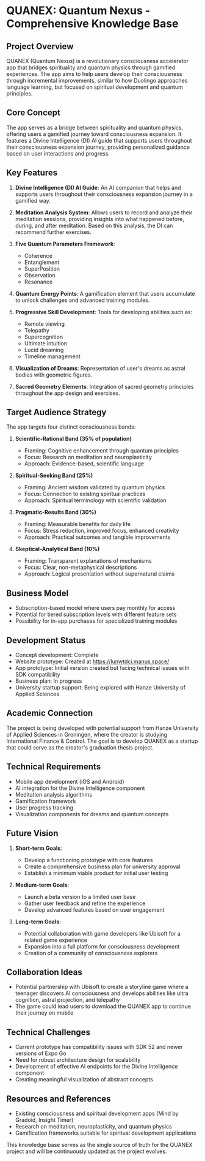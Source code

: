 # QUANEX: Quantum Nexus - Comprehensive Knowledge Base

## Project Overview

QUANEX (Quantum Nexus) is a revolutionary consciousness accelerator app that bridges spirituality and quantum physics through gamified experiences. The app aims to help users develop their consciousness through incremental improvements, similar to how Duolingo approaches language learning, but focused on spiritual development and quantum principles.

## Core Concept

The app serves as a bridge between spirituality and quantum physics, offering users a gamified journey toward consciousness expansion. It features a Divine Intelligence (DI) AI guide that supports users throughout their consciousness expansion journey, providing personalized guidance based on user interactions and progress.

## Key Features

1. **Divine Intelligence (DI) AI Guide**: An AI companion that helps and supports users throughout their consciousness expansion journey in a gamified way.

2. **Meditation Analysis System**: Allows users to record and analyze their meditation sessions, providing insights into what happened before, during, and after meditation. Based on this analysis, the DI can recommend further exercises.

3. **Five Quantum Parameters Framework**:
   - Coherence
   - Entanglement
   - SuperPosition
   - Observation
   - Resonance

4. **Quantum Energy Points**: A gamification element that users accumulate to unlock challenges and advanced training modules.

5. **Progressive Skill Development**: Tools for developing abilities such as:
   - Remote viewing
   - Telepathy
   - Supercognition
   - Ultimate intuition
   - Lucid dreaming
   - Timeline management

6. **Visualization of Dreams**: Representation of user's dreams as astral bodies with geometric figures.

7. **Sacred Geometry Elements**: Integration of sacred geometry principles throughout the app design and exercises.

## Target Audience Strategy

The app targets four distinct consciousness bands:

1. **Scientific-Rational Band (35% of population)**
   - Framing: Cognitive enhancement through quantum principles
   - Focus: Research on meditation and neuroplasticity
   - Approach: Evidence-based, scientific language

2. **Spiritual-Seeking Band (25%)**
   - Framing: Ancient wisdom validated by quantum physics
   - Focus: Connection to existing spiritual practices
   - Approach: Spiritual terminology with scientific validation

3. **Pragmatic-Results Band (30%)**
   - Framing: Measurable benefits for daily life
   - Focus: Stress reduction, improved focus, enhanced creativity
   - Approach: Practical outcomes and tangible improvements

4. **Skeptical-Analytical Band (10%)**
   - Framing: Transparent explanations of mechanisms
   - Focus: Clear, non-metaphysical descriptions
   - Approach: Logical presentation without supernatural claims

## Business Model

- Subscription-based model where users pay monthly for access
- Potential for tiered subscription levels with different feature sets
- Possibility for in-app purchases for specialized training modules

## Development Status

- Concept development: Complete
- Website prototype: Created at https://lunwtdci.manus.space/
- App prototype: Initial version created but facing technical issues with SDK compatibility
- Business plan: In progress
- University startup support: Being explored with Hanze University of Applied Sciences

## Academic Connection

The project is being developed with potential support from Hanze University of Applied Sciences in Groningen, where the creator is studying International Finance & Control. The goal is to develop QUANEX as a startup that could serve as the creator's graduation thesis project.

## Technical Requirements

- Mobile app development (iOS and Android)
- AI integration for the Divine Intelligence component
- Meditation analysis algorithms
- Gamification framework
- User progress tracking
- Visualization components for dreams and quantum concepts

## Future Vision

1. **Short-term Goals**:
   - Develop a functioning prototype with core features
   - Create a comprehensive business plan for university approval
   - Establish a minimum viable product for initial user testing

2. **Medium-term Goals**:
   - Launch a beta version to a limited user base
   - Gather user feedback and refine the experience
   - Develop advanced features based on user engagement

3. **Long-term Goals**:
   - Potential collaboration with game developers like Ubisoft for a related game experience
   - Expansion into a full platform for consciousness development
   - Creation of a community of consciousness explorers

## Collaboration Ideas

- Potential partnership with Ubisoft to create a storyline game where a teenager discovers AI consciousness and develops abilities like ultra cognition, astral projection, and telepathy
- The game could lead users to download the QUANEX app to continue their journey on mobile

## Technical Challenges

- Current prototype has compatibility issues with SDK 52 and newer versions of Expo Go
- Need for robust architecture design for scalability
- Development of effective AI endpoints for the Divine Intelligence component
- Creating meaningful visualization of abstract concepts

## Resources and References

- Existing consciousness and spiritual development apps (Mind by Gradoid, Insight Timer)
- Research on meditation, neuroplasticity, and quantum physics
- Gamification frameworks suitable for spiritual development applications

This knowledge base serves as the single source of truth for the QUANEX project and will be continuously updated as the project evolves.
